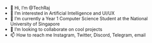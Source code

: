 - 👋 Hi, I’m @TechRaj
- 👀 I’m interested in Artificial Intelligence and UI/UX
- 🌱 I’m currently a Year 1 Computer Science Student at the National University of Singapore
- 💞️ I’m looking to collaborate on cool projects
- 📫 How to reach me Instagram, Twitter, Discord, Telegram, email

<!---
TechRaj/TechRaj is a ✨ special ✨ repository because its `README.md` (this file) appears on your GitHub profile.
You can click the Preview link to take a look at your changes.
--->
